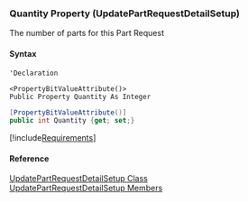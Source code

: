 ﻿### Quantity Property (UpdatePartRequestDetailSetup)

The number of parts for this Part Request

#### Syntax

```vbnet
'Declaration

<PropertyBitValueAttribute()>
Public Property Quantity As Integer
```

```csharp
[PropertyBitValueAttribute()]
public int Quantity {get; set;}
```

[!include[Requirements](../partials/requirements.md)]

#### Reference

[UpdatePartRequestDetailSetup Class](FChoice.Toolkits.Clarify~FChoice.Toolkits.Clarify.Logistics.UpdatePartRequestDetailSetup.md)  
[UpdatePartRequestDetailSetup Members](FChoice.Toolkits.Clarify~FChoice.Toolkits.Clarify.Logistics.UpdatePartRequestDetailSetup_members.md)